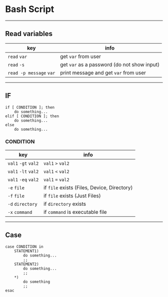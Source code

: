 # Bash Script

---
## Read variables

| key | info |
|-----|------|
| `read` `var` | get `var` from user |
| `read` `-s` | get `var` as a password (do not show input) |
| `read -p message` `var` | print message and get `var` from user |

---
## IF

```
if [ CONDITION ]; then
    do something...
elif [ CONDITION ]; then
    do something...
else
    do something...
```
### CONDITION

| key | info |
|-----|------|
| `val1` `-gt` `val2` | `val1` `>` `val2` |
| `val1` `-lt` `val2` | `val1` `<` `val2` |
| `val1` `-eq` `val2` | `val1` `=` `val2` |
| `-e` `file` | if `file` exists (Files, Device, Directory) |
| `-f` `file` | if `file` exists (Just Files) |
| `-d` `directory` | if `directory` exists |
| `-x` `command` | if `command` is executable file |

---
## Case

```
case CONDITION in
    STATEMENT1)
        do something...
        ;;
    STATEMENT2)
        do something...
        ;;
    *)
        do something
        ;;
esac
```



